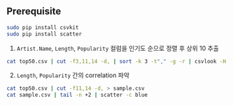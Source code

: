 ## Prerequisite
```bash
sudo pip install csvkit
sudo pip install scatter
```

1. `Artist.Name`, `Length`, `Popularity` 컬럼을 인기도 순으로 정렬 후 상위 10 추출
```bash
cat top50.csv | cut -f3,11,14 -d, | sort -k 3 -t"," -g -r | csvlook -H --max-rows 10
```

2. `Length`, `Popularity` 간의 correlation 파악
```bash
cat top50.csv | cut -f11,14 -d, > sample.csv
cat sample.csv | tail -n +2 | scatter -c blue
```
